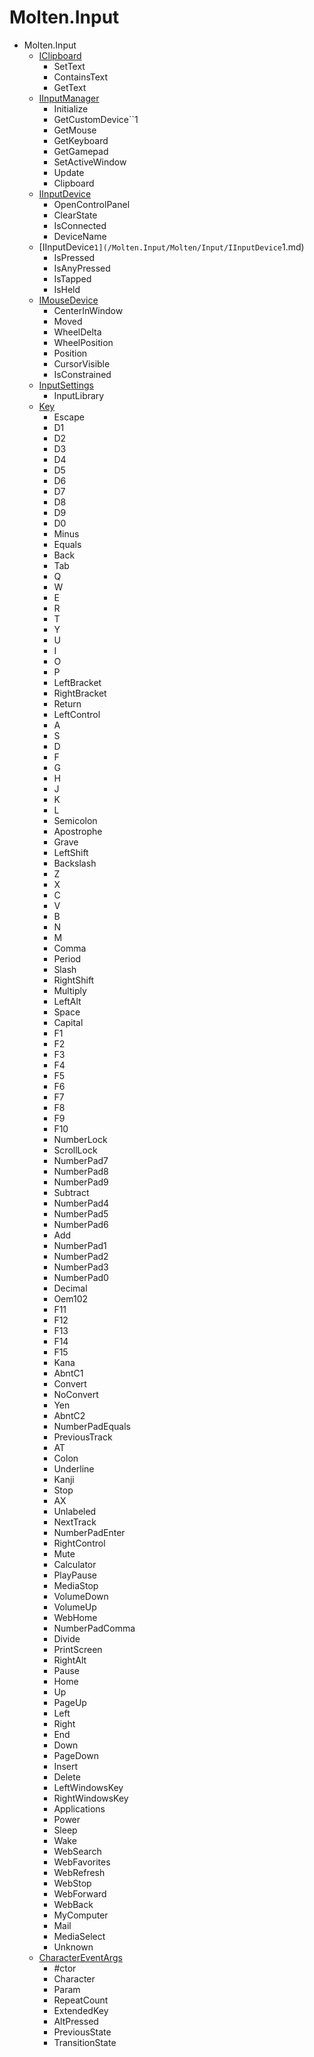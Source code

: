 ﻿  
# Molten.Input  
-  Molten.Input    
    -  [IClipboard](/Molten.Input/Molten/Input/IClipboard.md)  
        -  SetText  
        -  ContainsText  
        -  GetText  
    -  [IInputManager](/Molten.Input/Molten/Input/IInputManager.md)  
        -  Initialize  
        -  GetCustomDevice``1  
        -  GetMouse  
        -  GetKeyboard  
        -  GetGamepad  
        -  SetActiveWindow  
        -  Update  
        -  Clipboard  
    -  [IInputDevice](/Molten.Input/Molten/Input/IInputDevice.md)  
        -  OpenControlPanel  
        -  ClearState  
        -  IsConnected  
        -  DeviceName  
    -  [IInputDevice`1](/Molten.Input/Molten/Input/IInputDevice`1.md)  
        -  IsPressed  
        -  IsAnyPressed  
        -  IsTapped  
        -  IsHeld  
    -  [IMouseDevice](/Molten.Input/Molten/Input/IMouseDevice.md)  
        -  CenterInWindow  
        -  Moved  
        -  WheelDelta  
        -  WheelPosition  
        -  Position  
        -  CursorVisible  
        -  IsConstrained  
    -  [InputSettings](/Molten.Input/Molten/Input/InputSettings.md)  
        -  InputLibrary  
    -  [Key](/Molten.Input/Molten/Input/Key.md)  
        -  Escape  
        -  D1  
        -  D2  
        -  D3  
        -  D4  
        -  D5  
        -  D6  
        -  D7  
        -  D8  
        -  D9  
        -  D0  
        -  Minus  
        -  Equals  
        -  Back  
        -  Tab  
        -  Q  
        -  W  
        -  E  
        -  R  
        -  T  
        -  Y  
        -  U  
        -  I  
        -  O  
        -  P  
        -  LeftBracket  
        -  RightBracket  
        -  Return  
        -  LeftControl  
        -  A  
        -  S  
        -  D  
        -  F  
        -  G  
        -  H  
        -  J  
        -  K  
        -  L  
        -  Semicolon  
        -  Apostrophe  
        -  Grave  
        -  LeftShift  
        -  Backslash  
        -  Z  
        -  X  
        -  C  
        -  V  
        -  B  
        -  N  
        -  M  
        -  Comma  
        -  Period  
        -  Slash  
        -  RightShift  
        -  Multiply  
        -  LeftAlt  
        -  Space  
        -  Capital  
        -  F1  
        -  F2  
        -  F3  
        -  F4  
        -  F5  
        -  F6  
        -  F7  
        -  F8  
        -  F9  
        -  F10  
        -  NumberLock  
        -  ScrollLock  
        -  NumberPad7  
        -  NumberPad8  
        -  NumberPad9  
        -  Subtract  
        -  NumberPad4  
        -  NumberPad5  
        -  NumberPad6  
        -  Add  
        -  NumberPad1  
        -  NumberPad2  
        -  NumberPad3  
        -  NumberPad0  
        -  Decimal  
        -  Oem102  
        -  F11  
        -  F12  
        -  F13  
        -  F14  
        -  F15  
        -  Kana  
        -  AbntC1  
        -  Convert  
        -  NoConvert  
        -  Yen  
        -  AbntC2  
        -  NumberPadEquals  
        -  PreviousTrack  
        -  AT  
        -  Colon  
        -  Underline  
        -  Kanji  
        -  Stop  
        -  AX  
        -  Unlabeled  
        -  NextTrack  
        -  NumberPadEnter  
        -  RightControl  
        -  Mute  
        -  Calculator  
        -  PlayPause  
        -  MediaStop  
        -  VolumeDown  
        -  VolumeUp  
        -  WebHome  
        -  NumberPadComma  
        -  Divide  
        -  PrintScreen  
        -  RightAlt  
        -  Pause  
        -  Home  
        -  Up  
        -  PageUp  
        -  Left  
        -  Right  
        -  End  
        -  Down  
        -  PageDown  
        -  Insert  
        -  Delete  
        -  LeftWindowsKey  
        -  RightWindowsKey  
        -  Applications  
        -  Power  
        -  Sleep  
        -  Wake  
        -  WebSearch  
        -  WebFavorites  
        -  WebRefresh  
        -  WebStop  
        -  WebForward  
        -  WebBack  
        -  MyComputer  
        -  Mail  
        -  MediaSelect  
        -  Unknown  
    -  [CharacterEventArgs](/Molten.Input/Molten/Input/CharacterEventArgs.md)  
        -  #ctor  
        -  Character  
        -  Param  
        -  RepeatCount  
        -  ExtendedKey  
        -  AltPressed  
        -  PreviousState  
        -  TransitionState